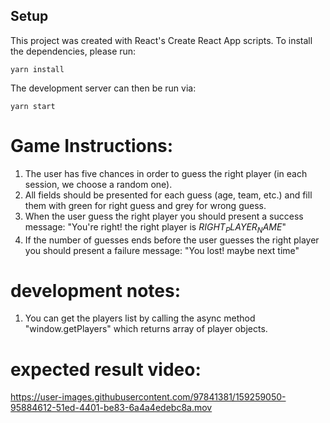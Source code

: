 ## Setup

This project was created with React's Create React App scripts. To
install the dependencies, please run:

```
yarn install
```

The development server can then be run via:

```
yarn start
```


# Game Instructions:

1. The user has five chances in order to guess the right player (in each session, we choose a random one).
2. All fields should be presented for each guess (age, team, etc.) and fill them with green for right guess and grey for
   wrong guess.
3. When the user guess the right player you should present a success message: "You're right! the right player is
   $RIGHT_PLAYER_NAME$"
4. If the number of guesses ends before the user guesses the right player you should present a failure message: "You
   lost! maybe next time"

# development notes:

1. You can get the players list by calling the async method "window.getPlayers" which returns array of player objects.

# expected result video:



https://user-images.githubusercontent.com/97841381/159259050-95884612-51ed-4401-be83-6a4a4edebc8a.mov

